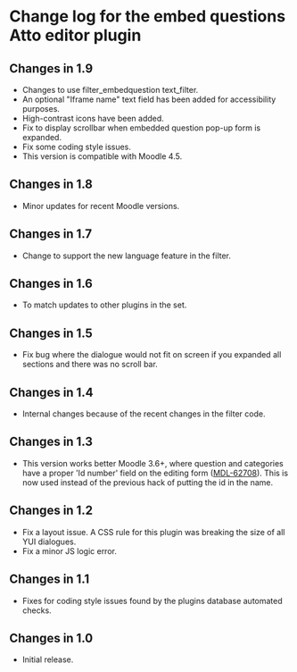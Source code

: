 # Change log for the embed questions Atto editor plugin

## Changes in 1.9

* Changes to use filter_embedquestion text_filter.
* An optional "Iframe name" text field has been added for accessibility purposes.
* High-contrast icons have been added.
* Fix to display scrollbar when embedded question pop-up form is expanded.
* Fix some coding style issues.
* This version is compatible with Moodle 4.5.


## Changes in 1.8

* Minor updates for recent Moodle versions.


## Changes in 1.7

* Change to support the new language feature in the filter.


## Changes in 1.6

* To match updates to other plugins in the set.


## Changes in 1.5

* Fix bug where the dialogue would not fit on screen if you expanded all sections
  and there was no scroll bar.


## Changes in 1.4

* Internal changes because of the recent changes in the filter code.


## Changes in 1.3

* This version works better Moodle 3.6+, where question and categories have a proper 'Id number'
  field on the editing form ([MDL-62708](https://tracker.moodle.org/browse/MDL-62708)).
  This is now used instead of the previous hack of putting the id in the name.


## Changes in 1.2

* Fix a layout issue. A CSS rule for this plugin was breaking the size of all YUI dialogues.
* Fix a minor JS logic error.


## Changes in 1.1

* Fixes for coding style issues found by the plugins database automated checks.


## Changes in 1.0

* Initial release.
